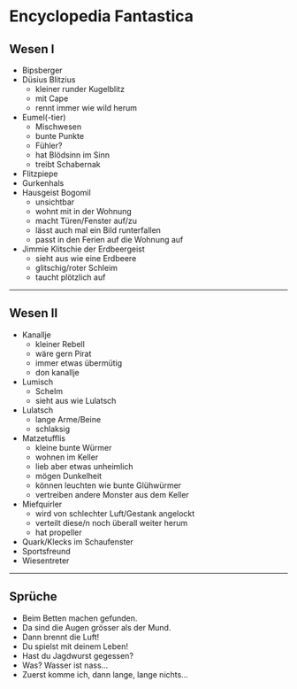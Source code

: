 # Encyclopedia Fantastica

## Wesen I
* Bipsberger
* Düsius Blitzius
	* kleiner runder Kugelblitz
	* mit Cape
	* rennt immer wie wild herum
* Eumel(-tier)
	* Mischwesen
	* bunte Punkte
	* Fühler?
	* hat Blödsinn im Sinn
	* treibt Schabernak
* Flitzpiepe
* Gurkenhals
* Hausgeist Bogomil
	* unsichtbar
	* wohnt mit in der Wohnung
	* macht Türen/Fenster auf/zu
	* lässt auch mal ein Bild runterfallen
	* passt in den Ferien auf die Wohnung auf
* Jimmie Klitschie der Erdbeergeist
	* sieht aus wie eine Erdbeere
	* glitschig/roter Schleim
	* taucht plötzlich auf

---

## Wesen II
* Kanallje
	* kleiner Rebell
	* wäre gern Pirat
	* immer etwas übermütig
	* don kanallje
* Lumisch
	* Schelm
	* sieht aus wie Lulatsch
* Lulatsch
	* lange Arme/Beine
	* schlaksig
* Matzetufflis
	* kleine bunte Würmer
	* wohnen im Keller
	* lieb aber etwas unheimlich
	* mögen Dunkelheit
	* können leuchten wie bunte Glühwürmer
	* vertreiben andere Monster aus dem Keller
* Miefquirler
	* wird von schlechter Luft/Gestank angelockt
	* verteilt diese/n noch überall weiter herum
	* hat propeller
* Quark/Klecks im Schaufenster
* Sportsfreund
* Wiesentreter

---

## Sprüche
* Beim Betten machen gefunden.
* Da sind die Augen grösser als der Mund.
* Dann brennt die Luft!
* Du spielst mit deinem Leben!
* Hast du Jagdwurst gegessen?
* Was? Wasser ist nass...
* Zuerst komme ich, dann lange, lange nichts...
